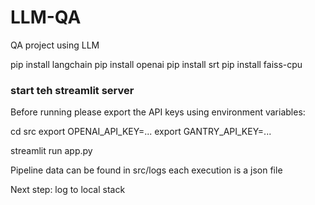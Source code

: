 # LLM-QA

QA project using LLM

pip install langchain
pip install openai
pip install srt
pip install faiss-cpu

### start teh streamlit server

Before running please export the API keys using environment variables:

cd src
export OPENAI_API_KEY=...
export GANTRY_API_KEY=...

streamlit run app.py

Pipeline data can be found in src/logs each execution is a json file

Next step: log to local stack
